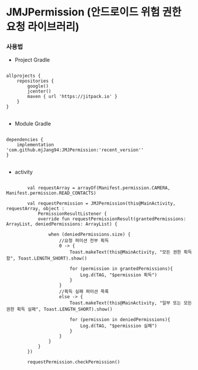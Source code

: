 # JMJPermission (안드로이드 위험 권한 요청 라이브러리)

### 사용법

- Project Gradle
<pre>
<code>
allprojects {
    repositories {
        google()
        jcenter()
        maven { url 'https://jitpack.io' }
    }
}
</code>
</pre>

- Module Gradle
<pre>
<code>
dependencies {
    implementation 'com.github.mjJang94:JMJPermission:'recent_version''
}
</code>
</pre>

- activity
<pre>
<code>
        val requestArray = arrayOf(Manifest.permission.CAMERA, Manifest.permission.READ_CONTACTS)

        val requestPermission = JMJPermission(this@MainActivity, requestArray, object :
            PermissionResultListener {
            override fun requestPermissionResult(grantedPermissions: ArrayList<String>, deniedPermissions: ArrayList<String>) {

                when (deniedPermissions.size) {
                    //요청 퍼미션 전부 획득
                    0 -> {
                        Toast.makeText(this@MainActivity, "모든 권한 획득함", Toast.LENGTH_SHORT).show()

                        for (permission in grantedPermissions){
                            Log.d(TAG, "$permission 획득")
                        }
                    }
                    //획득 실패 퍼미션 목록
                    else -> {
                        Toast.makeText(this@MainActivity, "일부 또는 모든 권한 획득 실패", Toast.LENGTH_SHORT).show()

                        for (permission in deniedPermissions){
                            Log.d(TAG, "$permission 실패")
                        }
                    }
                }
            }
        })

        requestPermission.checkPermission()
</code>
</pre>

